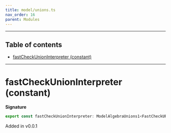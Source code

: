```yaml
---
title: model/unions.ts
nav_order: 16
parent: Modules
---
```


---

<h2 class="text-delta">Table of contents</h2>

- [fastCheckUnionInterpreter (constant)](#fastcheckunioninterpreter-constant)

---

# fastCheckUnionInterpreter (constant)

**Signature**

```ts
export const fastCheckUnionInterpreter: ModelAlgebraUnions1<FastCheckURI> = ...
```

Added in v0.0.1
